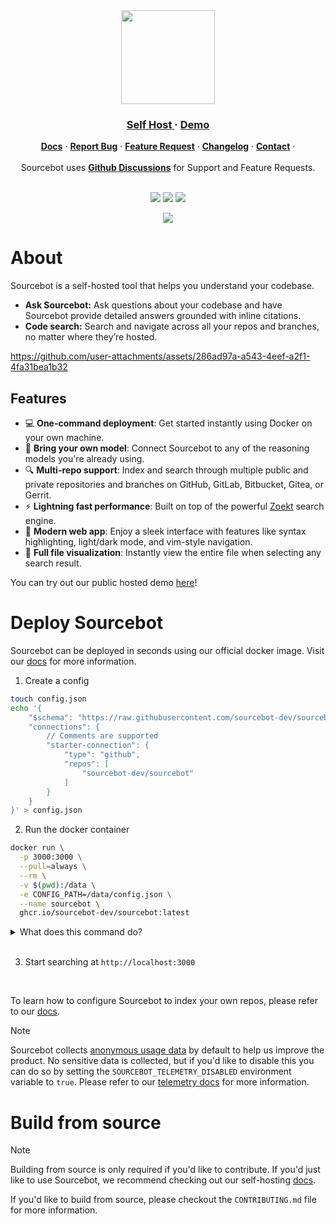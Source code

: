 
<div align="center">
<picture>
  <source media="(prefers-color-scheme: dark)" srcset=".github/images/logo_dark.png">
  <img height="150" src=".github/images/logo_light.png">
</picture>
</div>
<div align="center">
   <div>
      <h3>
         <a href="https://docs.sourcebot.dev/self-hosting/overview">
            <strong>Self Host</strong>
         </a> · 
         <a href="https://demo.sourcebot.dev">
            <strong>Demo</strong>
         </a>
      </h3>
   </div>

   <div>
      <a href="https://docs.sourcebot.dev/"><strong>Docs</strong></a> ·
      <a href="https://github.com/sourcebot-dev/sourcebot/issues"><strong>Report Bug</strong></a> ·
      <a href="https://github.com/sourcebot-dev/sourcebot/discussions/categories/ideas"><strong>Feature Request</strong></a> ·
      <a href="https://www.sourcebot.dev/changelog"><strong>Changelog</strong></a> ·
      <a href="https://www.sourcebot.dev/contact"><strong>Contact</strong></a> ·
   </div>
   <br/>
   <span>Sourcebot uses <a href="https://github.com/sourcebot-dev/sourcebot/discussions"><strong>Github Discussions</strong></a>  for Support and Feature Requests.</span>
   <br/>
   <br/>
   <div>
   </div>
</div>
<p align="center">
  <a href="mailto:team@sourcebot.dev"><img src="https://img.shields.io/badge/Email%20Us-brightgreen" /></a>
  <a href="https://github.com/sourcebot-dev/sourcebot/actions/workflows/ghcr-publish.yml"><img src="https://img.shields.io/github/actions/workflow/status/sourcebot-dev/sourcebot/ghcr-publish.yml"/><a>
  <a href="https://github.com/sourcebot-dev/sourcebot/stargazers"><img src="https://img.shields.io/github/stars/sourcebot-dev/sourcebot" /></a>
</p>
<p align="center">
<p align="center">
    <a href="https://discord.gg/6Fhp27x7Pb"><img src="https://dcbadge.limes.pink/api/server/https://discord.gg/6Fhp27x7Pb?style=flat"/></a>
</p>
</p>

# About

Sourcebot is a self-hosted tool that helps you understand your codebase. 

- **Ask Sourcebot:** Ask questions about your codebase and have Sourcebot provide detailed answers grounded with inline citations.
- **Code search:** Search and navigate across all your repos and branches, no matter where they’re hosted.

https://github.com/user-attachments/assets/286ad97a-a543-4eef-a2f1-4fa31bea1b32


## Features
- 💻 **One-command deployment**: Get started instantly using Docker on your own machine.
- 🤖 **Bring your own model**: Connect Sourcebot to any of the reasoning models you're already using.
- 🔍 **Multi-repo support**: Index and search through multiple public and private repositories and branches on GitHub, GitLab, Bitbucket, Gitea, or Gerrit.
- ⚡ **Lightning fast performance**: Built on top of the powerful [Zoekt](https://github.com/sourcegraph/zoekt) search engine.
- 🎨 **Modern web app**: Enjoy a sleek interface with features like syntax highlighting, light/dark mode, and vim-style navigation.
- 📂 **Full file visualization**: Instantly view the entire file when selecting any search result.

You can try out our public hosted demo [here](https://demo.sourcebot.dev)!

# Deploy Sourcebot

Sourcebot can be deployed in seconds using our official docker image. Visit our [docs](https://docs.sourcebot.dev/self-hosting/overview) for more information.

1. Create a config
```sh
touch config.json
echo '{
    "$schema": "https://raw.githubusercontent.com/sourcebot-dev/sourcebot/main/schemas/v3/index.json",
    "connections": {
        // Comments are supported
        "starter-connection": {
            "type": "github",
            "repos": [
                "sourcebot-dev/sourcebot"
            ]
        }
    }
}' > config.json
```

2. Run the docker container
```sh
docker run \
  -p 3000:3000 \
  --pull=always \
  --rm \
  -v $(pwd):/data \
  -e CONFIG_PATH=/data/config.json \
  --name sourcebot \
  ghcr.io/sourcebot-dev/sourcebot:latest
```
<details>
<summary>What does this command do?</summary>

- Pull and run the Sourcebot docker image from [ghcr.io/sourcebot-dev/sourcebot:latest](https://github.com/sourcebot-dev/sourcebot/pkgs/container/sourcebot).
- Mount the current directory (`-v $(pwd):/data`) to allow Sourcebot to persist the `.sourcebot` cache.
- Clones sourcebot at `HEAD` into `.sourcebot/github/sourcebot-dev/sourcebot`.
- Indexes sourcebot into a .zoekt index file in `.sourcebot/index/`.
- Map port 3000 between your machine and the docker image.
- Starts the web server on port 3000.
</details>
</br>

3. Start searching at `http://localhost:3000`
</br>

To learn how to configure Sourcebot to index your own repos, please refer to our [docs](https://docs.sourcebot.dev/self-hosting/overview).

> [!NOTE]
> Sourcebot collects <a href="https://demo.sourcebot.dev/~/search?query=captureEvent%5C(%20repo%3Asourcebot">anonymous usage data</a> by default to help us improve the product. No sensitive data is collected, but if you'd like to disable this you can do so by setting the `SOURCEBOT_TELEMETRY_DISABLED` environment
> variable to `true`. Please refer to our [telemetry docs](https://docs.sourcebot.dev/self-hosting/overview#telemetry) for more information.

# Build from source
>[!NOTE]
> Building from source is only required if you'd like to contribute. If you'd just like to use Sourcebot, we recommend checking out our self-hosting [docs](https://docs.sourcebot.dev/self-hosting/overview).

If you'd like to build from source, please checkout the `CONTRIBUTING.md` file for more information.

